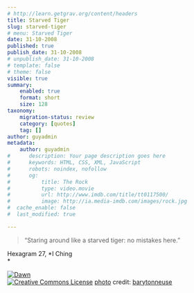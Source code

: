 ```yaml
---
# http://learn.getgrav.org/content/headers
title: Starved Tiger
slug: starved-tiger
# menu: Starved Tiger
date: 31-10-2008
published: true
publish_date: 31-10-2008
# unpublish_date: 31-10-2008
# template: false
# theme: false
visible: true
summary:
    enabled: true
    format: short
    size: 128
taxonomy:
    migration-status: review
    category: [quotes]
    tag: []
author: guyadmin
metadata:
    author: guyadmin
#      description: Your page description goes here
#      keywords: HTML, CSS, XML, JavaScript
#      robots: noindex, nofollow
#      og:
#          title: The Rock
#          type: video.movie
#          url: http://www.imdb.com/title/tt0117500/
#          image: http://ia.media-imdb.com/images/rock.jpg
#  cache_enable: false
#  last_modified: true

---
```


> “Staring around like a starved tiger: no mistakes here.”

Hexagram 27, *I Ching  
*

[![Dawn](http://farm1.static.flickr.com/36/98044848_20810b2f7e.jpg)](http://www.flickr.com/photos/55384811@N00/98044848/ "Dawn")  
[![Creative Commons License](http://guyjames.com/wp-content/plugins/photo-dropper/images/cc.png)](http://creativecommons.org/licenses/by-nc/2.0/ "Attribution-NonCommercial License") [photo](http://www.photodropper.com/photos/) credit: [barytonneuse](http://www.flickr.com/photos/55384811@N00/98044848/ "barytonneuse")